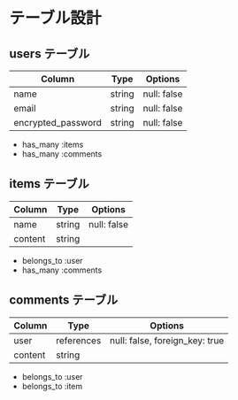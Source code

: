 # テーブル設計

## users テーブル

| Column             | Type   | Options     |
| ------------------ | ------ | ----------- |
| name               | string | null: false |
| email              | string | null: false |
| encrypted_password | string | null: false |

- has_many :items
- has_many :comments

## items テーブル

| Column    | Type   | Options     |
| --------- | ------ | ----------- |
| name      | string | null: false |
| content   | string |             |

- belongs_to :user
- has_many :comments

## comments テーブル

| Column    | Type       | Options                        |
| --------- | ---------- | ------------------------------ |
| user      | references | null: false, foreign_key: true |
| content   | string     |                                |

- belongs_to :user
- belongs_to :item
